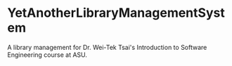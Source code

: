 YetAnotherLibraryManagementSystem
=================================

A library management for Dr. Wei-Tek Tsai's Introduction to Software Engineering course at ASU.
